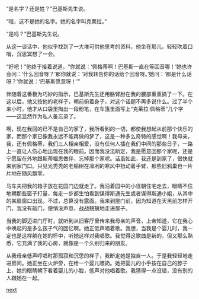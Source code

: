 
“是名字？还是姓？”巴基斯先生说。

“哦，这不是她的名字。她的名字叫克莱拉。”

“是吗？”巴基斯先生说。

从这一谈话中，他似乎找到了一大堆可供他思考的资料，他坐在那儿，轻轻吹着口哨，沉思冥想了一会。

“好吧！”他终于接着说道，“你就说：‘佩格蒂啊！巴基斯一直在等回音哪！’她也许会问：‘什么回音呀？’那你就说：‘对我转告你的话给个回音呀。’她问：‘那是什么话呀？’你就说：‘巴基斯愿意呀！’”

伴随着这番极为巧妙的指示，巴基斯先生还用胳臂肘在我的腰部重重捅了一下。在这以后，他又按他的老样子，朝前俯着身子，对这个话题不再多说什么。过了半个来小时，他才从口袋里掏出一段粉笔，在车篷里面写上“克莱拉·佩格蒂”几个字——这显然作为私人备忘录了。

啊，现在我回的已不是自己的家了，我所看到的一切，都使我想起从前那个快乐的家，而那个家已像我永远不能再做的梦了，这是一种多么奇特的感觉啊！我母亲，我，还有佩格蒂，我们三人相亲相爱，没有任何人插在我们中间的那些日子，一路上一直让人伤心地出现在我的眼前。因而我没法断定，我是愿意回那个家呢，还是宁愿留在外地跟斯蒂福思做伴，忘掉那个家呢。话虽如此，我还是到家了，很快就来到家门口。只见光秃秃的老榆树在凛冽的寒风中扭动着手臂，那些旧鸦巢也一片片地在随风飘零。

马车夫把我的箱子放在花园门边就走了。我沿着园中的小径朝住宅走去，眼睛不住地朝那些窗子打量，每走一步都生怕看到谋得斯通先生或者谋得斯通小姐，从其中的某扇窗口出现。不过，总算没有露面。我来到屋门前，因为知道在天黑前怎样开门，我没有敲门，便悄没声息、战战兢兢地走进屋子。

当我的脚迈进门厅时，就听到从旧客厅里传来我母亲的声音，上帝知道，它在我心中唤起的是多么孩子气的回忆啊。她正低声唱着歌。我想，当我是个婴儿时，我一定也是这样躺在她的怀中，听她这样对我唱歌。我觉得这歌曲是新的，但又那么熟悉，它充满了我的心房，就像是一个久别归来的朋友。

从我母亲低声哼唱时那孤寂和沉思的样子，我断定她是独自一人。于是我轻轻地走进房间。她正坐在火炉旁，在给一个婴儿喂奶。她把婴儿的小手按在自己的脖子上，她的眼睛朝下看着婴儿的小脸，低声对他唱着歌。我猜得一点没错，没有别的人跟她在一起。

[next](page109.md)